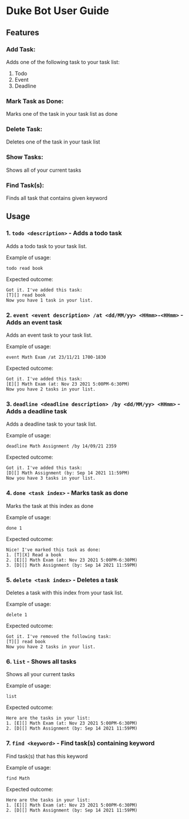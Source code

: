# Duke Bot User Guide

## Features 

### Add Task:
Adds one of the following task to your task list:
1. Todo 
2. Event
3. Deadline 

### Mark Task as Done:
Marks one of the task in your task list as done

### Delete Task:
Deletes one of the task in your task list

### Show Tasks:
Shows all of your current tasks

### Find Task(s):
Finds all task that contains given keyword

## Usage

### 1. `todo <description>` - Adds a todo task

Adds a todo task to your task list.

Example of usage: 

`todo read book`

Expected outcome:

```
Got it. I've added this task:
[T][] read book
Now you have 1 task in your list.
```

### 2. `event <event description> /at <dd/MM/yy> <HHmm>-<HHmm>` - Adds an event task

Adds an event task to your task list.

Example of usage:

`event Math Exam /at 23/11/21 1700-1830`

Expected outcome:

```
Got it. I've added this task:
[E][] Math Exam (at: Nov 23 2021 5:00PM-6:30PM)
Now you have 2 tasks in your list.
```

### 3. `deadline <deadline description> /by <dd/MM/yy> <HHmm>` - Adds a deadline task

Adds a deadline task to your task list.

Example of usage:

`deadline Math Assignment /by 14/09/21 2359`

Expected outcome:

```
Got it. I've added this task:
[D][] Math Assignment (by: Sep 14 2021 11:59PM)
Now you have 3 tasks in your list.
```
### 4. `done <task index>` - Marks task as done

Marks the task at this index as done

Example of usage:

`done 1`

Expected outcome:

```
Nice! I've marked this task as done:
1. [T][X] Read a book 
2. [E][] Math Exam (at: Nov 23 2021 5:00PM-6:30PM)
3. [D][] Math Assignment (by: Sep 14 2021 11:59PM)
```

### 5. `delete <task index>` - Deletes a task

Deletes a task with this index from your task list.

Example of usage:

`delete 1`

Expected outcome:

```
Got it. I've removed the following task:
[T][] read book
Now you have 2 tasks in your list.
```

### 6. `list` - Shows all tasks

Shows all your current tasks

Example of usage:

`list`

Expected outcome:

```
Here are the tasks in your list:
1. [E][] Math Exam (at: Nov 23 2021 5:00PM-6:30PM)
2. [D][] Math Assignment (by: Sep 14 2021 11:59PM)
```

### 7. `find <keyword>` - Find task(s) containing keyword

Find task(s) that has this keyword

Example of usage:

`find Math`

Expected outcome:

```
Here are the tasks in your list:
1. [E][] Math Exam (at: Nov 23 2021 5:00PM-6:30PM)
2. [D][] Math Assignment (by: Sep 14 2021 11:59PM)
```